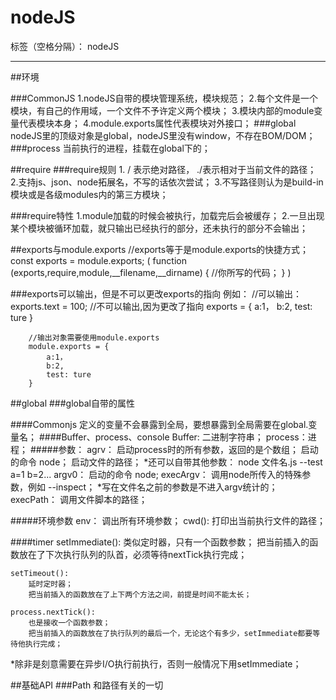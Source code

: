 ﻿# nodeJS

标签（空格分隔）： nodeJS

---

##环境
    

###CommonJS
    1.nodeJS自带的模块管理系统，模块规范；
    2.每个文件是一个模块，有自己的作用域，一个文件不予许定义两个模块； 
    3.模块内部的module变量代表模块本身；
    4.module.exports属性代表模块对外接口；
###global
    nodeJS里的顶级对象是global，nodeJS里没有window，不存在BOM/DOM；
###process
    当前执行的进程，挂载在global下的；

##require
###require规则
    1. / 表示绝对路径， ./表示相对于当前文件的路径；
    2.支持js、json、node拓展名，不写的话依次尝试；
    3.不写路径则认为是build-in模块或是各级modules内的第三方模块；
    
###require特性
    1.module加载的时候会被执行，加载完后会被缓存；
    2.一旦出现某个模块被循环加载，就只输出已经执行的部分，还未执行的部分不会输出；
    
##exports与module.exports
    //exports等于是module.exports的快捷方式；
    const exports = module.exports;
    (
        function (exports,require,module,__filename,__dirname) {
        //你所写的代码；
        }
    )
    
###exports可以输出，但是不可以更改exports的指向
    例如：
        //可以输出：
        exports.text = 100;
        //不可以输出,因为更改了指向
        exports = {
            a:1，
            b:2,
            test: ture
        }
        
        //输出对象需要使用module.exports
        module.exports = {
            a:1，
            b:2,
            test: ture
        }
    
##global
###global自带的属性
    
####Commonjs
    定义的变量不会暴露到全局，要想暴露到全局需要在global.变量名；
####Buffer、process、console
    Buffer: 二进制字符串；
    process：进程；
#####参数：
         agrv： 
                启动process时的所有参数，返回的是个数组；
                启动的命令  node；
                启动文件的路径；
                *还可以自带其他参数： node 文件名.js --test a=1 b=2...
         argv0：
                启动的命令  node;
         execArgv： 
                调用node所传入的特殊参数，例如 --inspect；
                *写在文件名之前的参数是不进入argv统计的；
         execPath：
                调用文件脚本的路径；
                
#####环境参数
        env：
            调出所有环境参数；
        cwd():
            打印出当前执行文件的路径；
    
####timer
    setImmediate():
        类似定时器，只有一个函数参数；
        把当前插入的函数放在了下次执行队列的队首，必须等待nextTick执行完成；
        
    setTimeout():
        延时定时器；
        把当前插入的函数放在了上下两个方法之间，前提是时间不能太长；
        
    process.nextTick():
        也是接收一个函数参数；
        把当前插入的函数放在了执行队列的最后一个，无论这个有多少，setImmediate都要等待他执行完成；
*除非是刻意需要在异步I/O执行前执行，否则一般情况下用setImmediate；
        
##基础API
###Path 和路径有关的一切
    

    